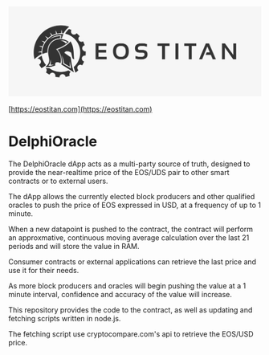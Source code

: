 ![EOS TITAN](./eos_logo_white.jpg "EOS TITAN")

[https://eostitan.com](https://eostitan.com)

# DelphiOracle

The DelphiOracle dApp acts as a multi-party source of truth, designed to provide the near-realtime price of the EOS/UDS pair to other smart contracts or to external users.

The dApp allows the currently elected block producers and other qualified oracles to push the price of EOS expressed in USD, at a frequency of up to 1 minute.

When a new datapoint is pushed to the contract, the contract will perform an approxmative, continuous moving average calculation over the last 21 periods and will store the value in RAM.

Consumer contracts or external applications can retrieve the last price and use it for their needs.

As more block producers and oracles will begin pushing the value at a 1 minute interval, confidence and accuracy of the value will increase.

This repository provides the code to the contract, as well as updating and fetching scripts written in node.js.

The fetching script use cryptocompare.com's api to retrieve the EOS/USD price.
